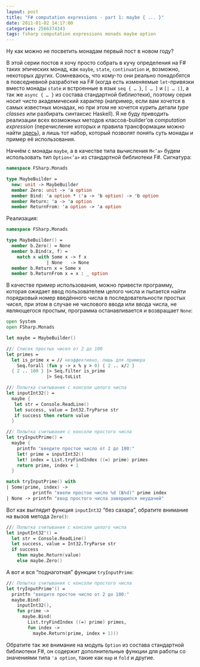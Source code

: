 ```yaml
---
layout: post
title: "F# computation expressions - part 1: maybe { ... }"
date: 2011-01-02 14:17:00
categories: 2566374343
tags: fsharp computation expressions monads maybe option
---
```

Ну как можно не посветить монадам первый пост в новом году?

В этой серии постов я хочу просто собрать в кучу определения на F# таких эпических монад, как `maybe`, `state`, `continuation` и, возможно, некоторых других. Сомневаюсь, что кому-то они реально понадобятся в повседневной разработке на F# (когда есть изменяемые `let`-привязки вместо монады `state` и встроенные в язык `seq { … }`, `[ … ]` и `[| … |]`, а так же `async { … }` из состава стандартной библиотеки), поэтому серия носит чисто академический характер (например, если вам хочется в самых известных монадах, но при этом не хочется курить детали *type classes* или разбирать синтаксис Haskell). Я не буду приводить реализации всех возможных методов классов-builder’ов *computation expression* (перечисление которых и правила трансформации можно найти [здесь](http://msdn.microsoft.com/en-us/library/dd233182.aspx)), а лишь тот набор, который позволят понять суть монады и пример её использования.

Начнём с монады `maybe`, а в качестве типа вычисления `M<’a>` будем использовать тип `Option<’a>` из стандартной библиотеки F#. Сигнатура:

```fsharp
namespace FSharp.Monads

type MaybeBuilder =
  new: unit -> MaybeBuilder
  member Zero: unit -> 'a option
  member Bind: 'a option * ('a -> 'b option) -> 'b option
  member Return: 'a -> 'a option
  member ReturnFrom: 'a option -> 'a option
```

Реализация:

```fsharp
namespace FSharp.Monads

type MaybeBuilder() =
  member b.Zero() = None
  member b.Bind(x, f) =
    match x with Some x -> f x
               | None   -> None
  member b.Return x = Some x
  member b.ReturnFrom x = x : _ option
```

В качестве пример использования, можно привести программу, которая ожидает ввод пользователем целого числа и пытается найти порядковый номер введённого числа в последовательности простых чисел, при этом в случае не числового ввода или ввода числа, не являющегося простым, программа останавливается и возвращает `None`:

```fsharp
open System
open FSharp.Monads

let maybe = MaybeBuilder()

/// Список простых чисел от 2 до 100
let primes =
  let is_prime x = // неэффективно, лишь для примера
    Seq.forall (fun y -> x % y > 0) { 2 .. x/2 }
  { 2 .. 100 } |> Seq.filter is_prime
               |> Seq.toList

/// Попытка считывания с консоли целого числа
let inputInt32() =
  maybe {
   let str = Console.ReadLine()
   let success, value = Int32.TryParse str
   if success then return value
  }

/// Попытка считывания с консоли простого числа
let tryInputPrime() =
  maybe {
    printfn "введите простое число от 2 до 100:"
    let! prime = inputInt32()
    let! index = List.tryFindIndex ((=) prime) primes
    return prime, index + 1
  }

match tryInputPrime() with
| Some(prime, index) ->
          printfn "ввели простое число %d (№%d)" prime index
| None -> printfn "ввод простого числа завершился неудачей"
```

Вот как выглядит функция `inputInt32` “без сахара”, обратите внимание на вызов метода `Zero()`:

```fsharp
/// Попытка считывания с консоли целого числа
let inputInt32'() =
  let str = Console.ReadLine()
  let success, value = Int32.TryParse str
  if success
    then maybe.Return(value)
    else maybe.Zero()
```

А вот и вся “поднаготная” функции `tryInputPrime`:

```fsharp
/// Попытка считывания с консоли простого числа
let tryInputPrime'() =
  printfn "введите простое число от 2 до 100:"
  maybe.Bind(
    inputInt32(),
    fun prime ->
      maybe.Bind(
        List.tryFindIndex ((=) prime) primes,
        fun index ->
          maybe.Return(prime, index + 1)))
```

Обратите так же внимание на модуль `Option` из состава стандартной библиотеки F#, он содержит дополнительные функции для работы со значениями типа `'a option`, такие как `map` и `fold` и другие.